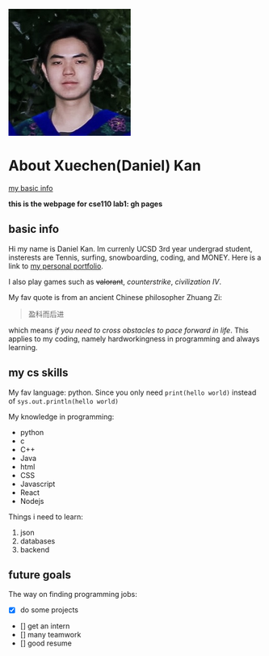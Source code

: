 ![Daniel-selfie.jpg](smallpic.jpg)

# About Xuechen(Daniel) Kan 
[my basic info](README.md)

**this is the webpage for cse110 lab1: gh pages**

## basic info
Hi my name is Daniel Kan. Im currenly UCSD 3rd year undergrad student, insterests are Tennis, surfing, snowboarding, coding, and MONEY. Here is a link to [my personal portfolio](https://about-daniel.vercel.app/).

I also play games such as ~~valorant~~, *counterstrike*, *civilization IV*.

My fav quote is from an ancient Chinese philosopher Zhuang Zi:
>盈科而后进

which means *if you need to cross obstacles to pace forward in life*. 
This applies to my coding, namely hardworkingness in programming and always learning. 

## my cs skills
My fav language: python. Since you only need `print(hello world)` instead of `sys.out.println(hello world)`

My knowledge in programming: 
- python 
- c 
- C++ 
- Java 
- html 
- CSS 
- Javascript 
- React 
- Nodejs

Things i need to learn: 
1. json 
2. databases 
3. backend

## future goals
The way on finding programming jobs:
- [x] do some projects
- [] get an intern
- [] many teamwork
- [] good resume

<!-- include content that introduces who you are as a programmer and as a person.

 picture
    Headings
    Styling text
    Quoting text
    Quoting code
    External Links
Section links
 Relative links (Link to another .md file or an image in your repo. If linking to an image, encode it as a regular link rather than an image.)
    Ordered and Unordered Lists
T   ask lists -->
